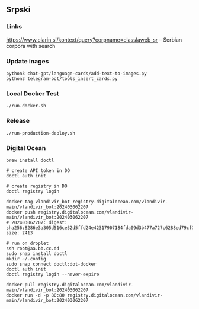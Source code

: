 ## Srpski

### Links

https://www.clarin.si/kontext/query?corpname=classlaweb_sr – Serbian corpora with search

### Update inages
```
python3 chat-gpt/language-cards/add-text-to-images.py
python3 telegram-bot/tools_insert_cards.py
```

### Local Docker Test
```
./run-docker.sh
```

### Release
```
./run-production-deploy.sh
```

### Digital Ocean
```
brew install doctl

# create API token in DO
doctl auth init

# create registry in DO
doctl registry login

docker tag vlandivir_bot registry.digitalocean.com/vlandivir-main/vlandivir_bot:202403062207
docker push registry.digitalocean.com/vlandivir-main/vlandivir_bot:202403062207
# 202403062207: digest: sha256:8286e3a305d516ce32d5ffd24e42317907184fda09d3b477a727c6288ed79cf0 size: 2413

# run on droplet
ssh root@aa.bb.cc.dd
sudo snap install doctl
mkdir ~/.config
sudo snap connect doctl:dot-docker
doctl auth init
doctl registry login --never-expire

docker pull registry.digitalocean.com/vlandivir-main/vlandivir_bot:202403062207
docker run -d -p 80:80 registry.digitalocean.com/vlandivir-main/vlandivir_bot:202403062207
```
